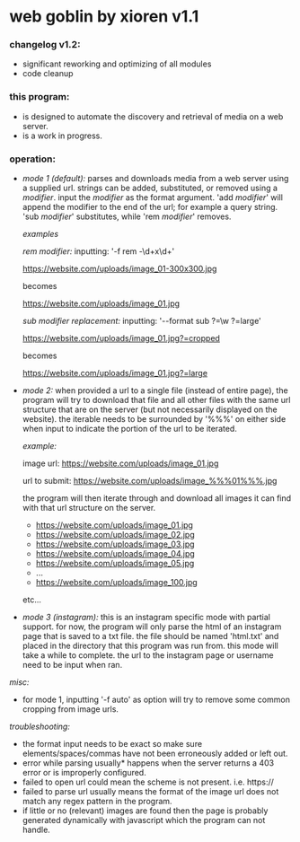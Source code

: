 # web goblin by xioren v1.1


### changelog v1.2:
  + significant reworking and optimizing of all modules
  + code cleanup

### this program:
  + is designed to automate the discovery and retrieval of media on a web server.
  + is a work in progress.

### operation:

+ *mode 1 (default):* parses and downloads media from a web server using a supplied url. strings can be added, substituted, or removed using a _modifier_. input the _modifier_ as the format argument. 'add _modifier_' will append the modifier to the end of the url; for example a query string. 'sub _modifier_' substitutes, while 'rem _modifier_' removes.

    *examples*

    *rem _modifier_:*
    inputting: '-f rem -\d+x\d+'

    https://website.com/uploads/image_01-300x300.jpg

    becomes

    https://website.com/uploads/image_01.jpg

    *sub _modifier_ _replacement_:*
    inputting: '--format sub \?=\w ?=large'

    https://website.com/uploads/image_01.jpg?=cropped

    becomes

    https://website.com/uploads/image_01.jpg?=large

+ *mode 2:* when provided a url to a single file (instead of entire page), the program will try to download that file and all other files with the same url structure that are on the server (but not necessarily displayed on the website). the iterable needs to be surrounded by '%%%' on either side when input to indicate the portion of the url to be iterated.

    *example:*

    image url: https://website.com/uploads/image_01.jpg

    url to submit: https://website.com/uploads/image_%%%01%%%.jpg

    the program will then iterate through and download all images it can find with that url structure on the server.

    * https://website.com/uploads/image_01.jpg
    * https://website.com/uploads/image_02.jpg
    * https://website.com/uploads/image_03.jpg
    * https://website.com/uploads/image_04.jpg
    * https://website.com/uploads/image_05.jpg
    * ...
    * https://website.com/uploads/image_100.jpg

    etc...

+ *mode 3 (instagram):* this is an instagram specific mode with partial support. for now, the program will only parse the html of an instagram page that is saved to a txt file. the file should be named 'html.txt' and placed in the directory that this program was run from. this mode will take a while to complete. the url to the instagram page or username need to be input when ran.

*misc:*
  + for mode 1, inputting '-f auto' as option will try to remove some common cropping from image urls.

*troubleshooting:*
  + the format input needs to be exact so make sure elements/spaces/commas have not been erroneously added or left out.
  + error while parsing usually* happens when the server returns a 403 error or is improperly configured.
  + failed to open url could mean the scheme is not present. i.e. https://
  + failed to parse url usually means the format of the image url does not match any regex pattern in the program.
  + if little or no (relevant) images are found then the page is probably generated dynamically with javascript which the program can not handle.
